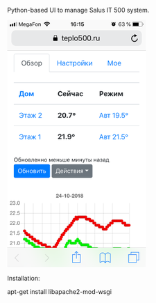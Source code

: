 Python-based UI to manage Salus IT 500 system.

<img width="320" height="568" src="https://raw.githubusercontent.com/MaxBazarov/teplo500py/master/IMG_3987.png"/>


Installation:

apt-get install libapache2-mod-wsgi
